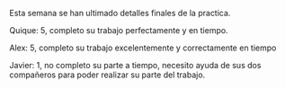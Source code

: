 Esta semana se han ultimado detalles finales de la practica.

Quique: 5, completo su trabajo perfectamente y en tiempo.

Alex: 5, completo su trabajo excelentemente y correctamente en tiempo

Javier: 1, no completo su parte a tiempo, necesito ayuda de sus dos compañeros para poder realizar su parte del trabajo.
